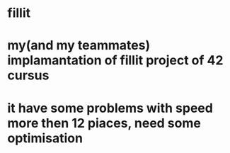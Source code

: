 # fillit

# my(and my teammates) implamantation of fillit project of 42 cursus

# it have some problems with speed more then 12 piaces, need some optimisation
